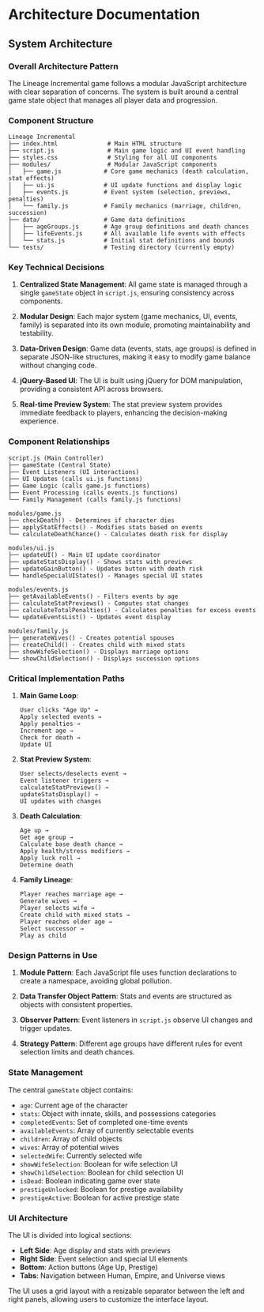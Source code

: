 # Architecture Documentation

## System Architecture

### Overall Architecture Pattern
The Lineage Incremental game follows a modular JavaScript architecture with clear separation of concerns. The system is built around a central game state object that manages all player data and progression.

### Component Structure
```
Lineage Incremental
├── index.html              # Main HTML structure
├── script.js               # Main game logic and UI event handling
├── styles.css              # Styling for all UI components
├── modules/                # Modular JavaScript components
│   ├── game.js            # Core game mechanics (death calculation, stat effects)
│   ├── ui.js              # UI update functions and display logic
│   ├── events.js          # Event system (selection, previews, penalties)
│   └── family.js          # Family mechanics (marriage, children, succession)
├── data/                  # Game data definitions
│   ├── ageGroups.js       # Age group definitions and death chances
│   ├── lifeEvents.js      # All available life events with effects
│   └── stats.js           # Initial stat definitions and bounds
└── tests/                 # Testing directory (currently empty)
```

### Key Technical Decisions

1. **Centralized State Management**: All game state is managed through a single `gameState` object in `script.js`, ensuring consistency across components.

2. **Modular Design**: Each major system (game mechanics, UI, events, family) is separated into its own module, promoting maintainability and testability.

3. **Data-Driven Design**: Game data (events, stats, age groups) is defined in separate JSON-like structures, making it easy to modify game balance without changing code.

4. **jQuery-Based UI**: The UI is built using jQuery for DOM manipulation, providing a consistent API across browsers.

5. **Real-time Preview System**: The stat preview system provides immediate feedback to players, enhancing the decision-making experience.

### Component Relationships

```
script.js (Main Controller)
├── gameState (Central State)
├── Event Listeners (UI interactions)
├── UI Updates (calls ui.js functions)
├── Game Logic (calls game.js functions)
├── Event Processing (calls events.js functions)
└── Family Management (calls family.js functions)

modules/game.js
├── checkDeath() - Determines if character dies
├── applyStatEffects() - Modifies stats based on events
└── calculateDeathChance() - Calculates death risk for display

modules/ui.js
├── updateUI() - Main UI update coordinator
├── updateStatsDisplay() - Shows stats with previews
├── updateGainButton() - Updates button with death risk
└── handleSpecialUIStates() - Manages special UI states

modules/events.js
├── getAvailableEvents() - Filters events by age
├── calculateStatPreviews() - Computes stat changes
├── calculateTotalPenalties() - Calculates penalties for excess events
└── updateEventsList() - Updates event display

modules/family.js
├── generateWives() - Creates potential spouses
├── createChild() - Creates child with mixed stats
├── showWifeSelection() - Displays marriage options
└── showChildSelection() - Displays succession options
```

### Critical Implementation Paths

1. **Main Game Loop**:
   ```
   User clicks "Age Up" → 
   Apply selected events → 
   Apply penalties → 
   Increment age → 
   Check for death → 
   Update UI
   ```

2. **Stat Preview System**:
   ```
   User selects/deselects event → 
   Event listener triggers → 
   calculateStatPreviews() → 
   updateStatsDisplay() → 
   UI updates with changes
   ```

3. **Death Calculation**:
   ```
   Age up → 
   Get age group → 
   Calculate base death chance → 
   Apply health/stress modifiers → 
   Apply luck roll → 
   Determine death
   ```

4. **Family Lineage**:
   ```
   Player reaches marriage age → 
   Generate wives → 
   Player selects wife → 
   Create child with mixed stats → 
   Player reaches elder age → 
   Select successor → 
   Play as child
   ```

### Design Patterns in Use

1. **Module Pattern**: Each JavaScript file uses function declarations to create a namespace, avoiding global pollution.

2. **Data Transfer Object Pattern**: Stats and events are structured as objects with consistent properties.

3. **Observer Pattern**: Event listeners in `script.js` observe UI changes and trigger updates.

4. **Strategy Pattern**: Different age groups have different rules for event selection limits and death chances.

### State Management

The central `gameState` object contains:
- `age`: Current age of the character
- `stats`: Object with innate, skills, and possessions categories
- `completedEvents`: Set of completed one-time events
- `availableEvents`: Array of currently selectable events
- `children`: Array of child objects
- `wives`: Array of potential wives
- `selectedWife`: Currently selected wife
- `showWifeSelection`: Boolean for wife selection UI
- `showChildSelection`: Boolean for child selection UI
- `isDead`: Boolean indicating game over state
- `prestigeUnlocked`: Boolean for prestige availability
- `prestigeActive`: Boolean for active prestige state

### UI Architecture

The UI is divided into logical sections:
- **Left Side**: Age display and stats with previews
- **Right Side**: Event selection and special UI elements
- **Bottom**: Action buttons (Age Up, Prestige)
- **Tabs**: Navigation between Human, Empire, and Universe views

The UI uses a grid layout with a resizable separator between the left and right panels, allowing users to customize the interface layout.